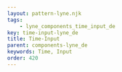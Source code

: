 ```yaml
---
layout: pattern-lyne.njk
tags: 
    - lyne_components_time_input_de
key: time-input-lyne_de
title: Time-Input
parent: components-lyne_de
keywords: Time, Input
order: 420
---
```

